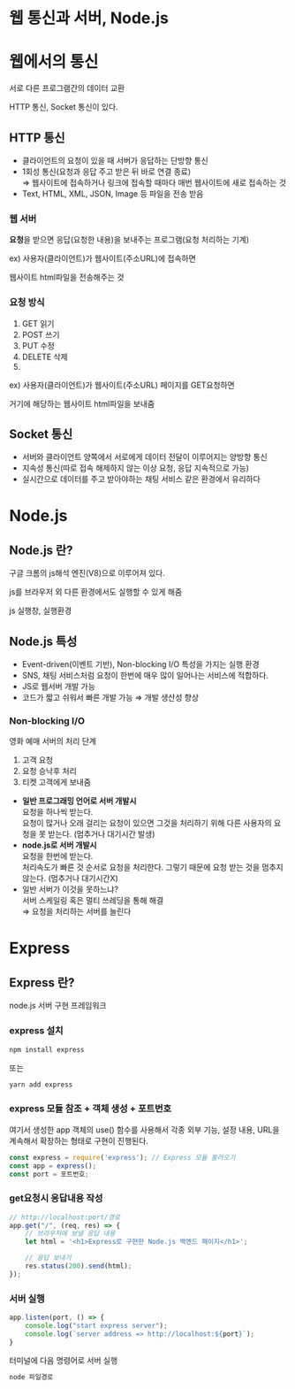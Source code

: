 # 웹 통신과 서버, Node.js

# 웹에서의 통신

서로 다른 프로그램간의 데이터 교환  

HTTP 통신, Socket 통신이 있다.  

## HTTP 통신

- 클라이언트의 요청이 있을 때 서버가 응답하는 단방향 통신
- 1회성 통신(요청과 응답 주고 받은 뒤 바로 연결 종료)  
⇒ 웹사이트에 접속하거나 링크에 접속할 때마다 매번 웹사이트에 새로 접속하는 것
- Text, HTML, XML, JSON, Image 등 파일을 전송 받음
### 웹 서버

**요청**을 받으면 응답(요청한 내용)을 보내주는 프로그램(요청 처리하는 기계)  

ex) 사용자(클라이언트)가 웹사이트(주소URL)에 접속하면  

웹사이트 html파일을 전송해주는 것  

### 요청 방식 

1. GET 읽기
2. POST 쓰기
3. PUT 수정
4. DELETE 삭제
5. 

ex) 사용자(클라이언트)가 웹사이트(주소URL) 페이지를 GET요청하면  

거기에 해당하는 웹사이트 html파일을 보내줌 

## Socket 통신

- 서버와 클라이언트 양쪽에서 서로에게 데이터 전달이 이루어지는 양방향 통신
- 지속성 통신(따로 접속 해제하지 않는 이상 요청, 응답 지속적으로 가능)
- 실시간으로 데이터를 주고 받아야하는 채팅 서비스 같은 환경에서 유리하다

# Node.js

## Node.js 란?

구글 크롬의 js해석 엔진(V8)으로 이루어져 있다.  

js를 브라우저 외 다른 환경에서도 실행할 수 있게 해줌

js 실행창, 실행환경 

## Node.js 특성

- Event-driven(이벤트 기반), Non-blocking I/O 특성을 가지는 실행 환경
- SNS, 채팅 서비스처럼 요청이 한번에 매우 많이 일어나는 서비스에 적합하다.
- JS로 웹서버 개발 가능
- 코드가 짧고 쉬워서 빠른 개발 가능 ⇒ 개발 생산성 향상

### Non-blocking I/O

영화 예매 서버의 처리 단계
1. 고객 요청
2. 요청 승낙후 처리
3. 티켓 고객에게 보내줌
- **일반 프로그래밍 언어로 서버 개발시**  
요청을 하나씩 받는다.  
요청이 많거나 오래 걸리는 요청이 있으면 그것을 처리하기 위해 다른 사용자의 요청을 못 받는다. (멈추거나 대기시간 발생)
- **node.js로 서버 개발시**  
요청을 한번에 받는다.  
처리속도가 빠른 것 순서로 요청을 처리한다.  그렇기 때문에 요청 받는 것을 멈추지 않는다.  (멈추거나 대기시간X)
- 일반 서버가 이것을 못하느냐?  
서버 스케일링 혹은 멀티 쓰레딩을 통해 해결  
⇒ 요청을 처리하는 서버를 늘린다

# Express

## Express 란?

node.js 서버 구현 프레임워크  

### express 설치

```bash
npm install express
```

또는

```bash
yarn add express
```

### express 모듈 참조 + 객체 생성 + 포트번호

여기서 생성한 app 객체의 use() 함수를 사용해서
각종 외부 기능, 설정 내용, URL을 계속해서 확장하는 형태로 구현이 진행된다.

```jsx
const express = require('express'); // Express 모듈 불러오기
const app = express();
const port = 포트번호;
```

### get요청시 응답내용 작성

```jsx
// http://localhost:port/경로
app.get("/", (req, res) => {
	// 브라우저에 보낼 응답 내용
	let html = '<h1>Express로 구현한 Node.js 백엔드 페이지</h1>';

	// 응답 보내기
	res.status(200).send(html);
});
```

### 서버 실행

```jsx
app.listen(port, () => {
	console.log("start express server");
	console.log(`server address => http://localhost:${port}`);
}
```

터미널에 다음 명령어로 서버 실행

```bash
node 파일경로
```